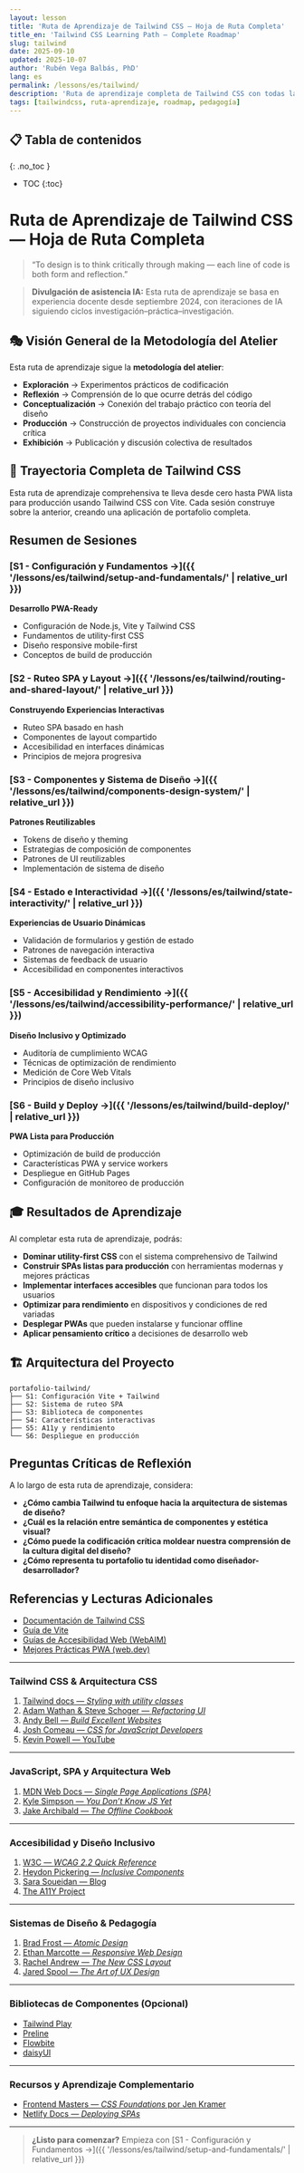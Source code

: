 ```yaml
---
layout: lesson
title: 'Ruta de Aprendizaje de Tailwind CSS — Hoja de Ruta Completa'
title_en: 'Tailwind CSS Learning Path — Complete Roadmap'
slug: tailwind
date: 2025-09-10
updated: 2025-10-07
author: 'Rubén Vega Balbás, PhD'
lang: es
permalink: /lessons/es/tailwind/
description: 'Ruta de aprendizaje completa de Tailwind CSS con todas las sesiones, desde configuración hasta despliegue en producción, siguiendo metodología del atelier.'
tags: [tailwindcss, ruta-aprendizaje, roadmap, pedagogía]
---
```


<!-- prettier-ignore-start -->

## 📋 Tabla de contenidos
{: .no_toc }
- TOC
{:toc}

<!-- prettier-ignore-end -->

# Ruta de Aprendizaje de Tailwind CSS — Hoja de Ruta Completa

> “To design is to think critically through making — each line of code is both form and reflection.”

> **Divulgación de asistencia IA:** Esta ruta de aprendizaje se basa en experiencia docente desde septiembre 2024, con iteraciones de IA siguiendo ciclos investigación–práctica–investigación.

## 🎭 Visión General de la Metodología del Atelier

Esta ruta de aprendizaje sigue la **metodología del atelier**:

- **Exploración** → Experimentos prácticos de codificación
- **Reflexión** → Comprensión de lo que ocurre detrás del código
- **Conceptualización** → Conexión del trabajo práctico con teoría del diseño
- **Producción** → Construcción de proyectos individuales con conciencia crítica
- **Exhibición** → Publicación y discusión colectiva de resultados

## 🚀 Trayectoria Completa de Tailwind CSS

Esta ruta de aprendizaje comprehensiva te lleva desde cero hasta PWA lista para producción usando Tailwind CSS con Vite. Cada sesión construye sobre la anterior, creando una aplicación de portafolio completa.

## Resumen de Sesiones

### [S1 - Configuración y Fundamentos →]({{ '/lessons/es/tailwind/setup-and-fundamentals/' | relative_url }})

**Desarrollo PWA-Ready**

- Configuración de Node.js, Vite y Tailwind CSS
- Fundamentos de utility-first CSS
- Diseño responsive mobile-first
- Conceptos de build de producción

### [S2 - Ruteo SPA y Layout →]({{ '/lessons/es/tailwind/routing-and-shared-layout/' | relative_url }})

**Construyendo Experiencias Interactivas**

- Ruteo SPA basado en hash
- Componentes de layout compartido
- Accesibilidad en interfaces dinámicas
- Principios de mejora progresiva

### [S3 - Componentes y Sistema de Diseño →]({{ '/lessons/es/tailwind/components-design-system/' | relative_url }})

**Patrones Reutilizables**

- Tokens de diseño y theming
- Estrategias de composición de componentes
- Patrones de UI reutilizables
- Implementación de sistema de diseño

### [S4 - Estado e Interactividad →]({{ '/lessons/es/tailwind/state-interactivity/' | relative_url }})

**Experiencias de Usuario Dinámicas**

- Validación de formularios y gestión de estado
- Patrones de navegación interactiva
- Sistemas de feedback de usuario
- Accesibilidad en componentes interactivos

### [S5 - Accesibilidad y Rendimiento →]({{ '/lessons/es/tailwind/accessibility-performance/' | relative_url }})

**Diseño Inclusivo y Optimizado**

- Auditoría de cumplimiento WCAG
- Técnicas de optimización de rendimiento
- Medición de Core Web Vitals
- Principios de diseño inclusivo

### [S6 - Build y Deploy →]({{ '/lessons/es/tailwind/build-deploy/' | relative_url }})

**PWA Lista para Producción**

- Optimización de build de producción
- Características PWA y service workers
- Despliegue en GitHub Pages
- Configuración de monitoreo de producción

## 🎓 Resultados de Aprendizaje

Al completar esta ruta de aprendizaje, podrás:

- **Dominar utility-first CSS** con el sistema comprehensivo de Tailwind
- **Construir SPAs listas para producción** con herramientas modernas y mejores prácticas
- **Implementar interfaces accesibles** que funcionan para todos los usuarios
- **Optimizar para rendimiento** en dispositivos y condiciones de red variadas
- **Desplegar PWAs** que pueden instalarse y funcionar offline
- **Aplicar pensamiento crítico** a decisiones de desarrollo web

## 🏗️ Arquitectura del Proyecto

```
portafolio-tailwind/
├── S1: Configuración Vite + Tailwind
├── S2: Sistema de ruteo SPA
├── S3: Biblioteca de componentes
├── S4: Características interactivas
├── S5: A11y y rendimiento
└── S6: Despliegue en producción
```

## Preguntas Críticas de Reflexión

A lo largo de esta ruta de aprendizaje, considera:

- **¿Cómo cambia Tailwind tu enfoque hacia la arquitectura de sistemas de diseño?**
- **¿Cuál es la relación entre semántica de componentes y estética visual?**
- **¿Cómo puede la codificación crítica moldear nuestra comprensión de la cultura digital del diseño?**
- **¿Cómo representa tu portafolio tu identidad como diseñador-desarrollador?**

## Referencias y Lecturas Adicionales

- [Documentación de Tailwind CSS](https://tailwindcss.com/docs)
- [Guía de Vite](https://vite.dev/guide/)
- [Guías de Accesibilidad Web (WebAIM)](https://webaim.org/)
- [Mejores Prácticas PWA (web.dev)](https://web.dev/pwa/)

---

### Tailwind CSS & Arquitectura CSS

1. [Tailwind docs — _Styling with utility classes_](https://tailwindcss.com/docs/styling-with-utility-classes)
2. [Adam Wathan & Steve Schoger — _Refactoring UI_](https://refactoringui.com)
3. [Andy Bell — _Build Excellent Websites_](https://buildexcellentwebsit.es)
4. [Josh Comeau — _CSS for JavaScript Developers_](https://css-for-js.dev)
5. [Kevin Powell — YouTube](https://www.youtube.com/@KevinPowell)

---

### JavaScript, SPA y Arquitectura Web

1. [MDN Web Docs — _Single Page Applications (SPA)_](https://developer.mozilla.org/en-US/docs/Glossary/SPA)
2. [Kyle Simpson — _You Don’t Know JS Yet_](https://github.com/getify/You-Dont-Know-JS)
3. [Jake Archibald — _The Offline Cookbook_](https://developers.google.com/web/fundamentals/instant-and-offline/offline-cookbook)

---

### Accesibilidad y Diseño Inclusivo

1. [W3C — _WCAG 2.2 Quick Reference_](https://www.w3.org/WAI/WCAG22/quickref/)
2. [Heydon Pickering — _Inclusive Components_](https://inclusive-components.design)
3. [Sara Soueidan — Blog](https://www.sarasoueidan.com/blog/)
4. [The A11Y Project](https://www.a11yproject.com)

---

### Sistemas de Diseño & Pedagogía

1. [Brad Frost — _Atomic Design_](https://atomicdesign.bradfrost.com)
2. [Ethan Marcotte — _Responsive Web Design_](https://abookapart.com/products/responsive-web-design)
3. [Rachel Andrew — _The New CSS Layout_](https://abookapart.com/products/the-new-css-layout)
4. [Jared Spool — _The Art of UX Design_](https://uxdesign.cc/@jmspool)

---

### Bibliotecas de Componentes (Opcional)

- [Tailwind Play](https://play.tailwindcss.com)
- [Preline](https://preline.co)
- [Flowbite](https://flowbite.com)
- [daisyUI](https://daisyui.com)

---

### Recursos y Aprendizaje Complementario

- [Frontend Masters — _CSS Foundations_ por Jen Kramer](https://frontendmasters.com/courses/css-foundations/)
- [Netlify Docs — _Deploying SPAs_](https://docs.netlify.com/routing/redirects/redirect-options/#spa-support)

---

> **¿Listo para comenzar?** Empieza con [S1 - Configuración y Fundamentos →]({{ '/lessons/es/tailwind/setup-and-fundamentals/' | relative_url }})
